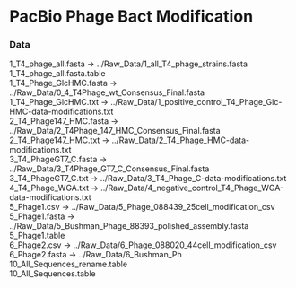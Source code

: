 # PacBio Phage Bact Modification   
   
   
### Data    
1_T4_phage_all.fasta	->	../Raw_Data/1_all_T4_phage_strains.fasta      
1_T4_phage_all.fasta.table		      
1_T4_Phage_GlcHMC.fasta	->	../Raw_Data/0_4_T4Phage_wt_Consensus_Final.fasta      
1_T4_Phage_GlcHMC.txt	->	../Raw_Data/1_positive_control_T4_Phage_Glc-HMC-data-modifications.txt     
2_T4_Phage147_HMC.fasta	->	../Raw_Data/2_T4Phage_147_HMC_Consensus_Final.fasta   
2_T4_Phage147_HMC.txt	->	../Raw_Data/2_T4_Phage_HMC-data-modifications.txt   
3_T4_PhageGT7_C.fasta	->	../Raw_Data/3_T4Phage_GT7_C_Consensus_Final.fasta   
3_T4_PhageGT7_C.txt	->	../Raw_Data/3_T4_Phage_C-data-modifications.txt   
4_T4_Phage_WGA.txt	->	../Raw_Data/4_negative_control_T4_Phage_WGA-data-modifications.txt   
5_Phage1.csv	->	../Raw_Data/5_Phage_088439_25cell_modification_csv   
5_Phage1.fasta	->	../Raw_Data/5_Bushman_Phage_88393_polished_assembly.fasta   
5_Phage1.table		   
6_Phage2.csv	->	../Raw_Data/6_Phage_088020_44cell_modification_csv   
6_Phage2.fasta	->	../Raw_Data/6_Bushman_Ph   
10_All_Sequences_rename.table		   
10_All_Sequences.table